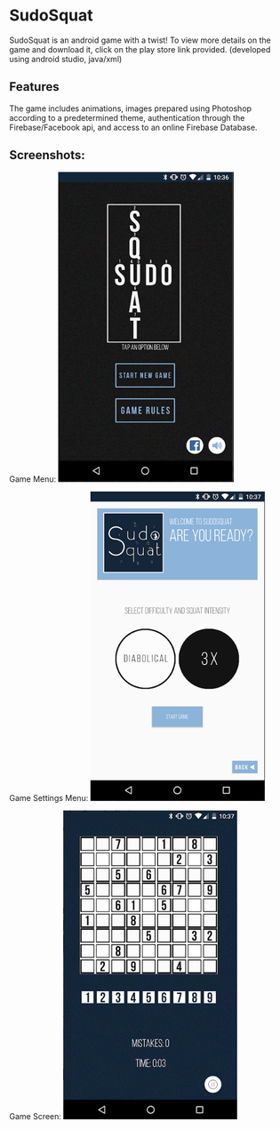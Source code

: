 # SudoSquat
SudoSquat is an android game with a twist! To view more details on the game and download it, click on the play store link provided. (developed using android studio, java/xml)


## Features
The game includes animations, images prepared using Photoshop according to a predetermined theme, authentication through the Firebase/Facebook api, and access to an online Firebase Database.

## Screenshots:
Game Menu:
![alt text](https://raw.githubusercontent.com/ShreyasPrasad/SudoSquat/master/screenshots/menu.PNG)

Game Settings Menu:
![alt text](https://raw.githubusercontent.com/ShreyasPrasad/SudoSquat/master/screenshots/gamesettings.PNG)

Game Screen:
![alt text](https://raw.githubusercontent.com/ShreyasPrasad/SudoSquat/master/screenshots/game.PNG)
